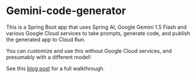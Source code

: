 # Gemini-code-generator
This is a Spring Boot app that uses Spring AI, Google Gemini 1.5 Flash and various Google Cloud services to take prompts, generate code, and publish the generated app to Cloud Run.

You can customize and use this without Google Cloud services, and presumably with a different model!

See this [blog post](https://seroter.com/2024/05/31/store-prompts-in-source-control-and-use-ai-to-generate-the-app-code-in-the-build-pipeline-sounds-weird-lets-try-it/) for a full walkthrough.
